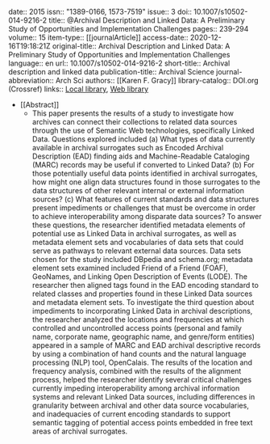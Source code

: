 date:: 2015
issn:: "1389-0166, 1573-7519"
issue:: 3
doi:: 10.1007/s10502-014-9216-2
title:: @Archival Description and Linked Data: A Preliminary Study of Opportunities and Implementation Challenges
pages:: 239-294
volume:: 15
item-type:: [[journalArticle]]
access-date:: 2020-12-16T19:18:21Z
original-title:: Archival Description and Linked Data: A Preliminary Study of Opportunities and Implementation Challenges
language:: en
url:: 10.1007/s10502-014-9216-2
short-title:: Archival description and linked data
publication-title:: Archival Science
journal-abbreviation:: Arch Sci
authors:: [[Karen F. Gracy]]
library-catalog:: DOI.org (Crossref)
links:: [Local library](zotero://select/groups/2386895/items/8LAMYL43), [Web library](https://www.zotero.org/groups/2386895/items/8LAMYL43)

- [[Abstract]]
	- This paper presents the results of a study to investigate how archives can connect their collections to related data sources through the use of Semantic Web technologies, specifically Linked Data. Questions explored included (a) What types of data currently available in archival surrogates such as Encoded Archival Description (EAD) finding aids and Machine-Readable Cataloging (MARC) records may be useful if converted to Linked Data? (b) For those potentially useful data points identified in archival surrogates, how might one align data structures found in those surrogates to the data structures of other relevant internal or external information sources? (c) What features of current standards and data structures present impediments or challenges that must be overcome in order to achieve interoperability among disparate data sources? To answer these questions, the researcher identified metadata elements of potential use as Linked Data in archival surrogates, as well as metadata element sets and vocabularies of data sets that could serve as pathways to relevant external data sources. Data sets chosen for the study included DBpedia and schema.org; metadata element sets examined included Friend of a Friend (FOAF), GeoNames, and Linking Open Description of Events (LODE). The researcher then aligned tags found in the EAD encoding standard to related classes and properties found in these Linked Data sources and metadata element sets. To investigate the third question about impediments to incorporating Linked Data in archival descriptions, the researcher analyzed the locations and frequencies at which controlled and uncontrolled access points (personal and family name, corporate name, geographic name, and genre/form entities) appeared in a sample of MARC and EAD archival descriptive records by using a combination of hand counts and the natural language processing (NLP) tool, OpenCalais. The results of the location and frequency analysis, combined with the results of the alignment process, helped the researcher identify several critical challenges currently impeding interoperability among archival information systems and relevant Linked Data sources, including differences in granularity between archival and other data source vocabularies, and inadequacies of current encoding standards to support semantic tagging of potential access points embedded in free text areas of archival surrogates.